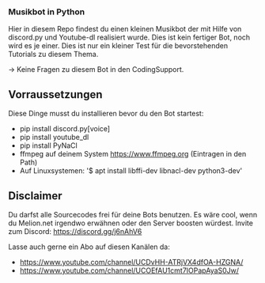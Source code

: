 ### Musikbot in Python

Hier in diesem Repo findest du einen kleinen Musikbot der mit Hilfe von discord.py 
und Youtube-dl realisiert wurde. Dies ist kein fertiger Bot, noch wird es je einer.
Dies ist nur ein kleiner Test für die bevorstehenden Tutorials zu diesem Thema.

-> Keine Fragen zu diesem Bot in den CodingSupport.



## Vorraussetzungen

Diese Dinge musst du installieren bevor du den Bot startest:

- pip install discord.py[voice]
- pip install youtube_dl
- pip install PyNaCl
- ffmpeg auf deinem System https://www.ffmpeg.org (Eintragen in den Path)
- Auf Linuxsystemen: '$ apt install libffi-dev libnacl-dev python3-dev'


## Disclaimer

Du darfst alle Sourcecodes frei für deine Bots benutzen.
Es wäre cool, wenn du Melion.net irgendwo erwähnen oder den Server boosten würdest.
Invite zum Discord: https://discord.gg/j6nAhV6

Lasse auch gerne ein Abo auf diesen Kanälen da:
- https://www.youtube.com/channel/UCDvHH-ATRjVX4dfOA-HZGNA/
- https://www.youtube.com/channel/UCOEfAU1cmt7IOPapAyaS0Jw/
